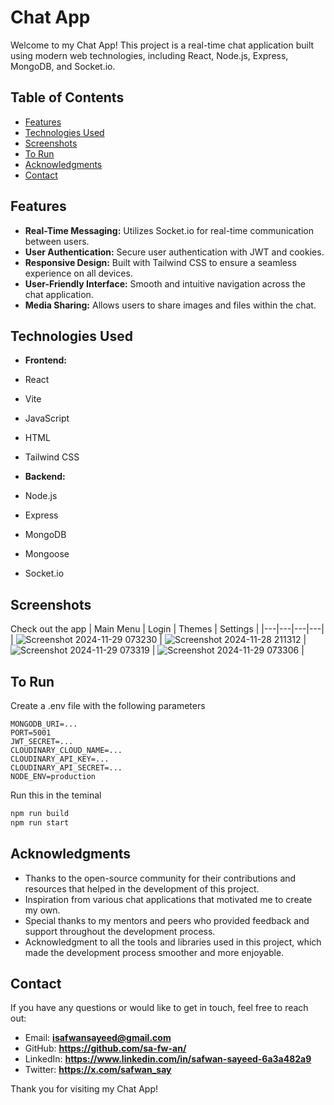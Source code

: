 # Chat App

Welcome to my Chat App! This project is a real-time chat application built using modern web technologies, including React, Node.js, Express, MongoDB, and Socket.io.

## Table of Contents

- [Features](#features)
- [Technologies Used](#technologies-used)
- [Screenshots](#screenshots)
- [To Run](#to-run)
- [Acknowledgments](#acknowledgments)
- [Contact](#contact)

## Features

- **Real-Time Messaging:** Utilizes Socket.io for real-time communication between users.
- **User Authentication:** Secure user authentication with JWT and cookies.
- **Responsive Design:** Built with Tailwind CSS to ensure a seamless experience on all devices.
- **User-Friendly Interface:** Smooth and intuitive navigation across the chat application.
- **Media Sharing:** Allows users to share images and files within the chat.


## Technologies Used

- **Frontend:**

 - React
 - Vite
 - JavaScript
 - HTML
 - Tailwind CSS

- **Backend:**

 - Node.js
 - Express
 - MongoDB
 - Mongoose
 - Socket.io

## Screenshots

Check out the app
| Main Menu | Login | Themes | Settings |
|---|---|---|---|
| ![Screenshot 2024-11-29 073230](https://github.com/user-attachments/assets/a31e7711-dc11-47f1-913f-c2240f56743f) | ![Screenshot 2024-11-28 211312](https://github.com/user-attachments/assets/364b16bc-33f0-4623-ab45-c49cf358649d) | ![Screenshot 2024-11-29 073319](https://github.com/user-attachments/assets/acafbbbc-acee-4b38-82f2-90096bea8890) | ![Screenshot 2024-11-29 073306](https://github.com/user-attachments/assets/e139c2ef-a538-4c72-845c-73b9b33e13d7) |

## To Run
Create a .env file with the following parameters
```
MONGODB_URI=...
PORT=5001
JWT_SECRET=...
CLOUDINARY_CLOUD_NAME=...
CLOUDINARY_API_KEY=...
CLOUDINARY_API_SECRET=...
NODE_ENV=production
```
Run this in the teminal 
```bash
npm run build
npm run start 
```

## Acknowledgments

- Thanks to the open-source community for their contributions and resources that helped in the development of this project.
- Inspiration from various chat applications that motivated me to create my own.
- Special thanks to my mentors and peers who provided feedback and support throughout the development process.
- Acknowledgment to all the tools and libraries used in this project, which made the development process smoother and more enjoyable.

## Contact

If you have any questions or would like to get in touch, feel free to reach out:

- Email: **isafwansayeed@gmail.com**
- GitHub: **https://github.com/sa-fw-an/**
- LinkedIn: **https://www.linkedin.com/in/safwan-sayeed-6a3a482a9**
- Twitter: **https://x.com/safwan_say**

Thank you for visiting my Chat App!

